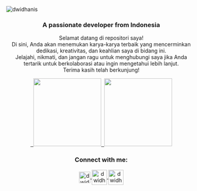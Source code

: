<p align="left"> <img src="https://komarev.com/ghpvc/?username=dwidhanis&label=Profile%20views&color=0e75b6&style=flat" alt="dwidhanis" /> </p>

<h3 align="center">A passionate developer from Indonesia</h3>

<p align="center"> 
Selamat datang di repositori saya! 
<br>Di sini, Anda akan menemukan karya-karya terbaik yang mencerminkan dedikasi, kreativitas, dan keahlian saya di bidang ini. 
<br>Jelajahi, nikmati, dan jangan ragu untuk menghubungi saya jika Anda tertarik untuk berkolaborasi atau ingin mengetahui lebih lanjut. <br>Terima kasih telah berkunjung!
</p>
          
<p align="center"><a href="https://github.com/dwidhanis">  
<img height="180em" src="https://github-readme-stats-eight-theta.vercel.app/api?username=dwidhanis&show_icons=true&theme=algolia&include_all_commits=true&count_private=true"/>  
<img height="180em" src="https://github-readme-stats-eight-theta.vercel.app/api/top-langs/?username=dwidhanis&layout=compact&langs_count=8&theme=algolia"/></a>
</p>

<h3 align="center">Connect with me:</h3>
<p align="center">
          
<a href="https://instagram.com/dwidhanis" target="blank">
<img align="center" src="https://raw.githubusercontent.com/rahuldkjain/github-profile-readme-generator/master/src/images/icons/Social/instagram.svg" alt="dwidhanis" height="30" width="30" />
</a>

<a href="https://linkedin.com/dhanis-dwi-prasetyo" target="blank">
    <img align="center" src="https://img.icons8.com/?size=100&id=MR3dZdlA53te&format=png&color=000000" alt="dwidhanis" height="40" width="40" />
</a> 

<a href="https://dhanessa.com" target="blank">
    <img align="center" src="https://img.icons8.com/?size=100&id=zrTptiWiMTtu&format=png&color=000000" alt="dwidhanis" height="40" width="40" />
</a>
  
</p>


